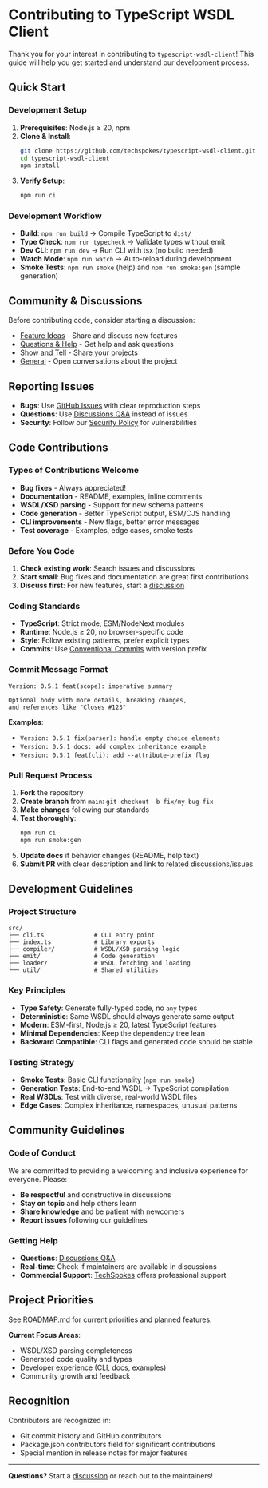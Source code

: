 # Contributing to TypeScript WSDL Client

Thank you for your interest in contributing to `typescript-wsdl-client`! This guide will help you get started and understand our development process.

## Quick Start

### Development Setup

1. **Prerequisites**: Node.js ≥ 20, npm
2. **Clone & Install**:
   ```bash
   git clone https://github.com/techspokes/typescript-wsdl-client.git
   cd typescript-wsdl-client
   npm install
   ```
3. **Verify Setup**:
   ```bash
   npm run ci
   ```

### Development Workflow

- **Build**: `npm run build` → Compile TypeScript to `dist/`
- **Type Check**: `npm run typecheck` → Validate types without emit
- **Dev CLI**: `npm run dev` → Run CLI with tsx (no build needed)
- **Watch Mode**: `npm run watch` → Auto-reload during development
- **Smoke Tests**: `npm run smoke` (help) and `npm run smoke:gen` (sample generation)

## Community & Discussions

Before contributing code, consider starting a discussion:

- [Feature Ideas](../../discussions/categories/ideas) - Share and discuss new features
- [Questions & Help](../../discussions/categories/q-a) - Get help and ask questions
- [Show and Tell](../../discussions/categories/show-and-tell) - Share your projects
- [General](../../discussions/categories/general) - Open conversations about the project

## Reporting Issues

- **Bugs**: Use [GitHub Issues](../../issues/new) with clear reproduction steps
- **Questions**: Use [Discussions Q&A](../../discussions/categories/q-a) instead of issues
- **Security**: Follow our [Security Policy](./SECURITY.md) for vulnerabilities

## Code Contributions

### Types of Contributions Welcome

- **Bug fixes** - Always appreciated!
- **Documentation** - README, examples, inline comments
- **WSDL/XSD parsing** - Support for new schema patterns
- **Code generation** - Better TypeScript output, ESM/CJS handling
- **CLI improvements** - New flags, better error messages
- **Test coverage** - Examples, edge cases, smoke tests

### Before You Code

1. **Check existing work**: Search issues and discussions
2. **Start small**: Bug fixes and documentation are great first contributions
3. **Discuss first**: For new features, start a [discussion](../../discussions/categories/ideas)

### Coding Standards

- **TypeScript**: Strict mode, ESM/NodeNext modules
- **Runtime**: Node.js ≥ 20, no browser-specific code
- **Style**: Follow existing patterns, prefer explicit types
- **Commits**: Use [Conventional Commits](https://conventionalcommits.org/) with version prefix

### Commit Message Format

```
Version: 0.5.1 feat(scope): imperative summary

Optional body with more details, breaking changes,
and references like "Closes #123"
```

**Examples**:
- `Version: 0.5.1 fix(parser): handle empty choice elements`
- `Version: 0.5.1 docs: add complex inheritance example`
- `Version: 0.5.1 feat(cli): add --attribute-prefix flag`

### Pull Request Process

1. **Fork** the repository
2. **Create branch** from `main`: `git checkout -b fix/my-bug-fix`
3. **Make changes** following our standards
4. **Test thoroughly**:
   ```bash
   npm run ci
   npm run smoke:gen
   ```
5. **Update docs** if behavior changes (README, help text)
6. **Submit PR** with clear description and link to related discussions/issues

## Development Guidelines

### Project Structure

```
src/
├── cli.ts              # CLI entry point
├── index.ts            # Library exports
├── compiler/           # WSDL/XSD parsing logic
├── emit/               # Code generation
├── loader/             # WSDL fetching and loading
└── util/               # Shared utilities
```

### Key Principles

- **Type Safety**: Generate fully-typed code, no `any` types
- **Deterministic**: Same WSDL should always generate same output
- **Modern**: ESM-first, Node.js ≥ 20, latest TypeScript features
- **Minimal Dependencies**: Keep the dependency tree lean
- **Backward Compatible**: CLI flags and generated code should be stable

### Testing Strategy

- **Smoke Tests**: Basic CLI functionality (`npm run smoke`)
- **Generation Tests**: End-to-end WSDL → TypeScript compilation
- **Real WSDLs**: Test with diverse, real-world WSDL files
- **Edge Cases**: Complex inheritance, namespaces, unusual patterns

## Community Guidelines

### Code of Conduct

We are committed to providing a welcoming and inclusive experience for everyone. Please:

- **Be respectful** and constructive in discussions
- **Stay on topic** and help others learn
- **Share knowledge** and be patient with newcomers
- **Report issues** following our guidelines

### Getting Help

- **Questions**: [Discussions Q&A](../../discussions/categories/q-a)
- **Real-time**: Check if maintainers are available in discussions
- **Commercial Support**: [TechSpokes](https://www.techspokes.com) offers professional support

## Project Priorities

See [ROADMAP.md](./ROADMAP.md) for current priorities and planned features.

**Current Focus Areas**:
- WSDL/XSD parsing completeness
- Generated code quality and types
- Developer experience (CLI, docs, examples)
- Community growth and feedback

## Recognition

Contributors are recognized in:
- Git commit history and GitHub contributors
- Package.json contributors field for significant contributions
- Special mention in release notes for major features

---

**Questions?** Start a [discussion](../../discussions) or reach out to the maintainers!
